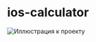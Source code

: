 # ios-calculator

![Иллюстрация к проекту](https://github.com/jon/coolproject/raw/master/images/screenshot.png)
